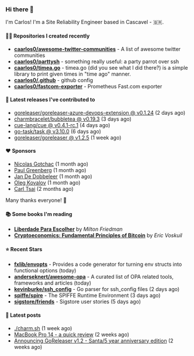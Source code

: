 ### Hi there 👋

I'm Carlos! I'm a Site Reliability Engineer based in Cascavel - 🇧🇷.

#### 👨‍💻 Repositories I created recently
- **[caarlos0/awesome-twitter-communities](https://github.com/caarlos0/awesome-twitter-communities)** - A list of awesome twitter communities
- **[caarlos0/parttysh](https://github.com/caarlos0/parttysh)** - something really useful: a party parrot over ssh
- **[caarlos0/timea.go](https://github.com/caarlos0/timea.go)** - timea.go (did you see what I did there?) is a simple library to print given times in &#34;time ago&#34; manner.
- **[caarlos0/.github](https://github.com/caarlos0/.github)** - github config
- **[caarlos0/fastcom-exporter](https://github.com/caarlos0/fastcom-exporter)** - Prometheus Fast.com exporter

#### 🚀 Latest releases I've contributed to


- [goreleaser/goreleaser-azure-devops-extension @ v0.1.24](https://github.com/goreleaser/goreleaser-azure-devops-extension/releases/tag/v0.1.24) (2 days ago)
- [charmbracelet/bubbletea @ v0.19.3](https://github.com/charmbracelet/bubbletea/releases/tag/v0.19.3) (3 days ago)
- [cue-lang/cue @ v0.4.1-rc.1](https://github.com/cue-lang/cue/releases/tag/v0.4.1-rc.1) (4 days ago)
- [go-task/task @ v3.10.0](https://github.com/go-task/task/releases/tag/v3.10.0) (6 days ago)
- [goreleaser/goreleaser @ v1.2.5](https://github.com/goreleaser/goreleaser/releases/tag/v1.2.5) (1 week ago)

#### ❤️ Sponsors
- [Nicolas Gotchac](https://github.com/ngotchac) (1 month ago)
- [Paul Greenberg](https://github.com/greenpau) (1 month ago)
- [Jan De Dobbeleer](https://github.com/JanDeDobbeleer) (1 month ago)
- [Oleg Kovalov](https://github.com/cristaloleg) (1 month ago)
- [Carl Tsai](https://github.com/moonape1226) (2 months ago)

Many thanks everyone! 🙏

#### 📚 Some books I'm reading
- **[Liberdade Para Escolher](https://www.goodreads.com/book/show/17238591-liberdade-para-escolher)** by _Milton Friedman_
- **[Cryptoeconomics: Fundamental Principles of Bitcoin](https://www.goodreads.com/book/show/56919322-cryptoeconomics)** by _Eric Voskuil_

#### ⭐ Recent Stars


- **[fxlib/envopts](https://github.com/fxlib/envopts)** - Provides a code generator for turning env structs into functional options (today)
- **[anderseknert/awesome-opa](https://github.com/anderseknert/awesome-opa)** - A curated list of OPA related tools, frameworks and articles (today)
- **[kevinburke/ssh_config](https://github.com/kevinburke/ssh_config)** - Go parser for ssh_config files (2 days ago)
- **[spiffe/spire](https://github.com/spiffe/spire)** - The SPIFFE Runtime Environment (3 days ago)
- **[sigstore/friends](https://github.com/sigstore/friends)** - Sigstore user stories (5 days ago)

#### 📄 Latest posts
- [./charm.sh](https://carlosbecker.com/posts/charm/) (1 week ago)
- [MacBook Pro 14 - a quick review](https://carlosbecker.com/posts/macbook-pro-14/) (2 weeks ago)
- [Announcing GoReleaser v1.2 - Santa/5 year anniversary edition](https://carlosbecker.com/posts/goreleaser-v1.2/) (2 weeks ago)
